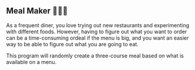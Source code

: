 ## Meal Maker 🥗🥩🧁

As a frequent diner, you love trying out new restaurants and experimenting with different foods. However, having to figure out what you want to order can be a time-consuming ordeal if the menu is big, and you want an easier way to be able to figure out what you are going to eat.

This program will randomly create a three-course meal based on what is available on a menu.
